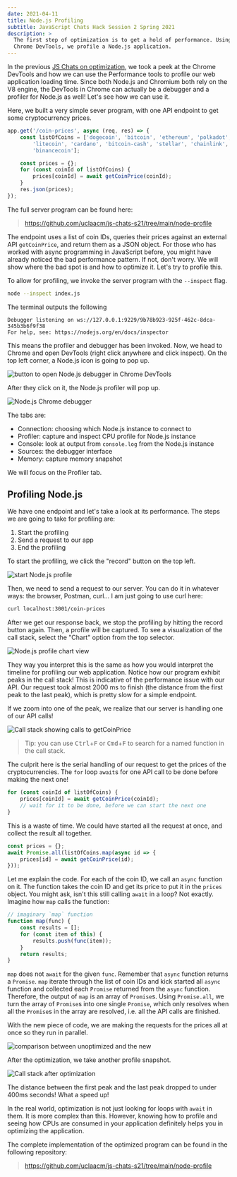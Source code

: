 ```yaml
---
date: 2021-04-11
title: Node.js Profiling
subtitle: JavaScript Chats Hack Session 2 Spring 2021 
description: >
  The first step of optimization is to get a hold of performance. Using the
  Chrome DevTools, we profile a Node.js application. 
---
```



In the previous [JS Chats on optimization](/posts/fall2019/js-chats-2), we took
a peek at the Chrome DevTools and how we can use the Performance tools to
profile our web application loading time. Since both Node.js and Chromium both
rely on the V8 engine, the DevTools in Chrome can actually be a debugger and a
profiler for Node.js as well! Let's see how we can use it. 

Here, we built a very simple sever program, with one API endpoint to get some
cryptocurrency prices.  

```js
app.get('/coin-prices', async (req, res) => {
    const listOfCoins = ['dogecoin', 'bitcoin', 'ethereum', 'polkadot',
        'litecoin', 'cardano', 'bitcoin-cash', 'stellar', 'chainlink',
        'binancecoin'];

    const prices = {};
    for (const coinId of listOfCoins) {
        prices[coinId] = await getCoinPrice(coinId);
    }
    res.json(prices);
});
```

The full server program can be found here:
> https://github.com/uclaacm/js-chats-s21/tree/main/node-profile

The endpoint uses a list of coin IDs, queries their prices against an external
API `getCoinPrice`, and return them as a JSON object. For those who has worked
with async programming in JavaScript before, you might have already noticed the
bad performance pattern. If not, don't worry. We will show where the bad spot
is and how to optimize it. Let's try to profile this.

To allow for profiling, we invoke the server program with the `--inspect` flag.

```bash
node --inspect index.js
```

The terminal outputs the following

```
Debugger listening on ws://127.0.0.1:9229/9b78b923-925f-462c-8dca-345b3b6f9f38
For help, see: https://nodejs.org/en/docs/inspector
```

This means the profiler and debugger has been invoked. Now, we head to Chrome
and open DevTools (right click anywhere and click inspect). On the top left corner, 
a Node.js icon is going to pop up. 

![button to open Node.js debugger in Chrome DevTools](images/devtool-node.jpg)

After they click on it, the Node.js profiler will pop up. 

![Node.js Chrome debugger](images/node-chrome-profiler.jpg)

The tabs are:
- Connection: choosing which Node.js instance to connect to
- Profiler: capture and inspect CPU profile for Node.js instance
- Console: look at output from `console.log` from the Node.js instance 
- Sources: the debugger interface
- Memory: capture memory snapshot 

We will focus on the Profiler tab. 

## Profiling Node.js 

We have one endpoint and let's take a look at its performance. 
The steps we are going to take for profiling are:
1. Start the profiling 
2. Send a request to our app
3. End the profiling

To start the profiling, we click the "record" button on the top left. 

![start Node.js profile](images/start-profile.jpg)

Then, we need to send a request to our server. You can do it in whatever ways:
the browser, Postman, curl...  I am just going to use curl here:

```bash
curl localhost:3001/coin-prices
```


After we get our response back, we stop the profiling by hitting the record
button again.  Then, a profile will be captured. To see a visualization of the
call stack, select the "Chart" option from the top selector.  


![Node.js profile chart view](images/profile-chart.jpg)

They way you interpret this is the same as how you would interpret the timeline
for profiling our web application.  Notice how our program exhibit peaks in the
  call stack! This is indicative of the performance issue with our API. Our
  request took almost 2000 ms to finish (the distance from the first peak to
  the last peak), which is pretty slow for a simple endpoint.


If we zoom into one of the peak, we realize that our server is handling one of our API calls! 

![Call stack showing calls to getCoinPrice](images/callstack.jpg)

> Tip: you can use <kbd>Ctrl</kbd>+<kbd>F</kbd> or <kbd>Cmd</kbd>+<kbd>F</kbd>
> to search for a named function in the call stack.

The culprit here is the serial handling of our request to get the prices of the cryptocurrencies. The `for` loop `await`s for one API call to be done before making the next one! 

```js
for (const coinId of listOfCoins) {
    prices[coinId] = await getCoinPrice(coinId); 
    // wait for it to be done, before we can start the next one
}
```

This is a waste of time. We could have started all the request at once, and
collect the result all together. 

```js
const prices = {};
await Promise.all(listOfCoins.map(async id => {
    prices[id] = await getCoinPrice(id);
}));
```

Let me explain the code. For each of the coin ID, we call an `async` function
on it. The function takes the coin ID and get its price to put it in the
`prices` object. You might ask, isn't this still calling `await` in a loop? 
Not exactly. Imagine how `map` calls the function:

```js
// imaginary `map` function
function map(func) {
    const results = [];
    for (const item of this) {
        results.push(func(item));
    }
    return results;
}
```

`map` does not `await` for the given `func`. Remember that `async` function
returns a `Promise`. `map` iterate through the list of coin IDs and kick
started all `async` function and collected each `Promise` returned from the
`async` function. Therefore, the output of `map` is an array of `Promise`s.
Using `Promise.all`, we turn the array of `Promise`s into one single `Promise`,
which only resolves when all the `Promise`s in the array are resolved, i.e.
all the API calls are finished. 

With the new piece of code, we are making the requests for the prices all at
once so they run in parallel. 

![comparison between unoptimized and the new](images/comparison.jpg)

After the optimization, we take another profile snapshot. 

![Call stack after optimization](images/optimized-callstack.jpg)

The distance between the first peak and the last peak dropped to under 400ms seconds! What a speed up! 

In the real world, optimization is not just looking for loops with `await` in
them. It is more complex than this. However, knowing how to profile and seeing
how CPUs are consumed in your application definitely helps you in optimizing
the application. 

The complete implementation of the optimized program can be found in the following repository: 
> https://github.com/uclaacm/js-chats-s21/tree/main/node-profile
